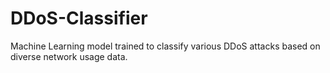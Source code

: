 # DDoS-Classifier

Machine Learning model trained to classify various DDoS attacks based on diverse network usage data.

